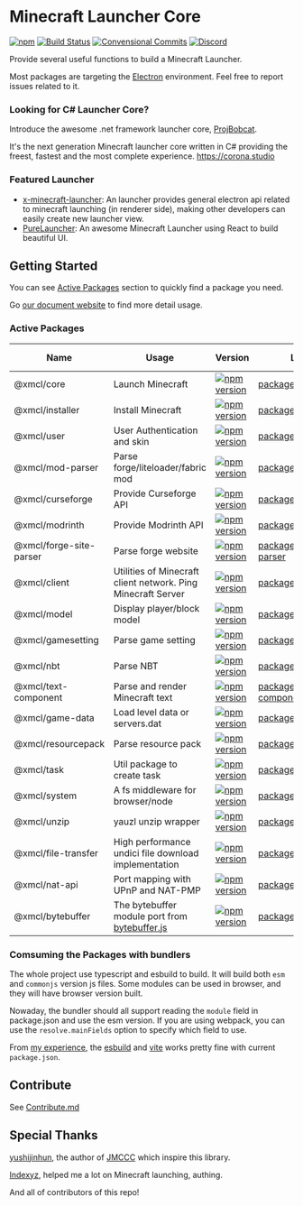 # Minecraft Launcher Core

[![npm](https://img.shields.io/npm/l/@xmcl/core.svg)](https://github.com/voxelum/minecraft-launcher-core-node/blob/master/LICENSE)
[![Build Status](https://github.com/voxelum/minecraft-launcher-core-node/workflows/Build/badge.svg)](https://github.com/Voxelum/minecraft-launcher-core-node/actions?query=workflow%3ABuild)
[![Convensional Commits](https://img.shields.io/badge/Conventional%20Commits-1.0.0-yellow.svg)](https://www.conventionalcommits.org)
[![Discord](https://discord.com/api/guilds/405213567118213121/widget.png)](https://discord.gg/W5XVwYY7GQ)

Provide several useful functions to build a Minecraft Launcher.

Most packages are targeting the [Electron](https://electronjs.org) environment. Feel free to report issues related to it.

### Looking for C# Launcher Core?

Introduce the awesome .net framework launcher core, [ProjBobcat](https://github.com/Corona-Studio/ProjBobcat).

It's the next generation Minecraft launcher core written in C# providing the freest, fastest and the most complete experience. https://corona.studio

### Featured Launcher

- [x-minecraft-launcher](https://github.com/voxelum/x-minecraft-launcher): An launcher provides general electron api related to minecraft launching (in renderer side), making other developers can easily create new launcher view.
- [PureLauncher](https://github.com/Apisium/PureLauncher): An awesome Minecraft Launcher using React to build beautiful UI.


## Getting Started

You can see [Active Packages](#active-packages) section to quickly find a package you need.

Go [our document website](https://docs.xmcl.app/core) to find more detail usage.

### Active Packages

| Name                    | Usage                                                                                     | Version                                                                                                                           | Location                                                  | Runtime Envrionment |
| ----------------------- | ----------------------------------------------------------------------------------------- | --------------------------------------------------------------------------------------------------------------------------------- | --------------------------------------------------------- | ------------------- |
| @xmcl/core              | Launch Minecraft                                                                          | [![npm version](https://img.shields.io/npm/v/@xmcl/core.svg)](https://www.npmjs.com/package/@xmcl/core)                           | [packages/core             ](/packages/core)              | Node                |
| @xmcl/installer         | Install Minecraft                                                                         | [![npm version](https://img.shields.io/npm/v/@xmcl/installer.svg)](https://www.npmjs.com/package/@xmcl/installer)                 | [packages/installer        ](/packages/installer)         | Node                |
| @xmcl/user              | User Authentication and skin                                                              | [![npm version](https://img.shields.io/npm/v/@xmcl/user.svg)](https://www.npmjs.com/package/@xmcl/user)                           | [packages/user             ](/packages/user)              | Node/Browser        |
| @xmcl/mod-parser        | Parse forge/liteloader/fabric mod                                                         | [![npm version](https://img.shields.io/npm/v/@xmcl/mod-parser.svg)](https://www.npmjs.com/package/@xmcl/mod-parser)               | [packages/mod-parser       ](/packages/mod-parser)        | Node/Browser        |
| @xmcl/curseforge        | Provide Curseforge API                                                                    | [![npm version](https://img.shields.io/npm/v/@xmcl/curseforge.svg)](https://www.npmjs.com/package/@xmcl/curseforge)               | [packages/curseforge         ](/packages/curseforge)      | Node/Browser        |
| @xmcl/modrinth          | Provide Modrinth API                                                                      | [![npm version](https://img.shields.io/npm/v/@xmcl/modrinth.svg)](https://www.npmjs.com/package/@xmcl/modrinth)                   | [packages/modrinth         ](/packages/modrinth)          | Node/Browser        |
| @xmcl/forge-site-parser | Parse forge website                                                                       | [![npm version](https://img.shields.io/npm/v/@xmcl/forge-site-parser.svg)](https://www.npmjs.com/package/@xmcl/forge-site-parser) | [packages/forge-site-parser](/packages/forge-site-parser) | Node/Browser        |
| @xmcl/client            | Utilities of Minecraft client network. Ping Minecraft Server                              | [![npm version](https://img.shields.io/npm/v/@xmcl/client.svg)](https://www.npmjs.com/package/@xmcl/client)                       | [packages/client           ](/packages/client)            | Node                |
| @xmcl/model             | Display player/block model                                                                | [![npm version](https://img.shields.io/npm/v/@xmcl/model.svg)](https://www.npmjs.com/package/@xmcl/model)                         | [packages/model            ](/packages/model)             | Browser             |
| @xmcl/gamesetting       | Parse game setting                                                                        | [![npm version](https://img.shields.io/npm/v/@xmcl/gamesetting.svg)](https://www.npmjs.com/package/@xmcl/gamesetting)             | [packages/gamesetting      ](/packages/gamesetting)       | Node/Browser        |
| @xmcl/nbt               | Parse NBT                                                                                 | [![npm version](https://img.shields.io/npm/v/@xmcl/nbt.svg)](https://www.npmjs.com/package/@xmcl/nbt)                             | [packages/nbt              ](/packages/nbt)               | Node/Browser        |
| @xmcl/text-component    | Parse and render Minecraft text                                                           | [![npm version](https://img.shields.io/npm/v/@xmcl/text-component.svg)](https://www.npmjs.com/package/@xmcl/text-component   )    | [packages/text-component   ](/packages/text-component)    | Node/Browser        |
| @xmcl/game-data         | Load level data or servers.dat                                                            | [![npm version](https://img.shields.io/npm/v/@xmcl/game-data.svg)](https://www.npmjs.com/package/@xmcl/game-data)                 | [packages/game-data        ](/packages/game-data)         | Node/Browser        |
| @xmcl/resourcepack      | Parse resource pack                                                                       | [![npm version](https://img.shields.io/npm/v/@xmcl/resourcepack.svg)](https://www.npmjs.com/package/@xmcl/resourcepack)           | [packages/resourcepack     ](/packages/resourcepack)      | Node/Browser        |
| @xmcl/task              | Util package to create task                                                               | [![npm version](https://img.shields.io/npm/v/@xmcl/task.svg)](https://www.npmjs.com/package/@xmcl/task)                           | [packages/task             ](/packages/task)              | Node/Browser        |
| @xmcl/system            | A fs middleware for browser/node                                                          | [![npm version](https://img.shields.io/npm/v/@xmcl/system.svg)](https://www.npmjs.com/package/@xmcl/system)                       | [packages/system           ](/packages/system)            | Node/Browser        |
| @xmcl/unzip             | yauzl unzip wrapper                                                                       | [![npm version](https://img.shields.io/npm/v/@xmcl/unzip.svg)](https://www.npmjs.com/package/@xmcl/unzip)                         | [packages/unzip            ](/packages/unzip)             | Node                |
| @xmcl/file-transfer     | High performance undici file download implementation                                      | [![npm version](https://img.shields.io/npm/v/@xmcl/file-transfer.svg)](https://www.npmjs.com/package/@xmcl/file-transfer)         | [packages/file-transfer    ](/packages/file-transfer)     | Node                |
| @xmcl/nat-api           | Port mapping with UPnP and NAT-PMP                                                        | [![npm version](https://img.shields.io/npm/v/@xmcl/nat-api.svg)](https://www.npmjs.com/package/@xmcl/nat-api)                     | [packages/nat-api          ](/packages/nat-api)           | Node                |
| @xmcl/bytebuffer        | The bytebuffer module port from [bytebuffer.js](https://www.npmjs.com/package/bytebuffer) | [![npm version](https://img.shields.io/npm/v/@xmcl/bytebuffer.svg)](https://www.npmjs.com/package/@xmcl/bytebuffer)               | [packages/bytebuffer       ](/packages/bytebuffer)        | Node/Browser        |

### Comsuming the Packages with bundlers

The whole project use typescript and esbuild to build. It will build both `esm` and `commonjs` version js files. Some modules can be used in browser, and they will have browser version built.

Nowaday, the bundler should all support reading the `module` field in package.json and use the esm version. If you are using webpack, you can use the `resolve.mainFields` option to specify which field to use.

From [my experience](https://github.com/Voxelum/x-minecraft-launcher), the [esbuild](https://esbuild.github.io/) and [vite](https://vitejs.dev/) works pretty fine with current `package.json`.

## Contribute

See [Contribute.md](/CONTRIBUTE.md)

## Special Thanks

[yushijinhun](https://github.com/yushijinhun), the author of [JMCCC](https://github.com/to2mbn/JMCCC) which inspire this library.

[Indexyz](https://github.com/Indexyz), helped me a lot on Minecraft launching, authing.

And all of contributors of this repo!
